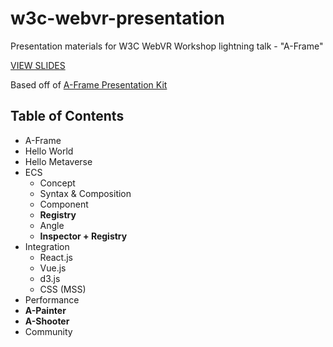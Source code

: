 # w3c-webvr-presentation

Presentation materials for W3C WebVR Workshop lightning talk - "A-Frame"

[VIEW SLIDES](https://ngokevin.github.io/w3c-webvr-presentation/)

Based off of [A-Frame Presentation Kit](https://github.com/aframevr/aframe-presentation-kit)

## Table of Contents

- A-Frame
- Hello World
- Hello Metaverse
- ECS
  - Concept
  - Syntax & Composition
  - Component
  - **Registry**
  - Angle
  - **Inspector + Registry**
- Integration
  - React.js
  - Vue.js
  - d3.js
  - CSS (MSS)
- Performance
- **A-Painter**
- **A-Shooter**
- Community
